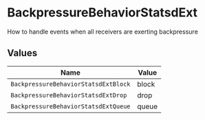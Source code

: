 # BackpressureBehaviorStatsdExt

How to handle events when all receivers are exerting backpressure


## Values

| Name                                 | Value                                |
| ------------------------------------ | ------------------------------------ |
| `BackpressureBehaviorStatsdExtBlock` | block                                |
| `BackpressureBehaviorStatsdExtDrop`  | drop                                 |
| `BackpressureBehaviorStatsdExtQueue` | queue                                |